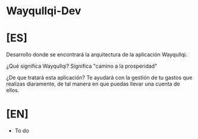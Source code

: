 # Wayqullqi-Dev

# [ES]
Desarrollo donde se encontrará la arquitectura de la aplicación Wayqullqi.

¿Qué significa Wayqullqi?
Significa "camino a la prosperidad"

¿De que tratará esta aplicación?
Te ayudará con la gestión de tu gastos que realizas diaramente, de tal manera en que puedas llevar una cuenta de ellos.

# [EN]
- To do
